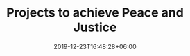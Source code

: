---
title: "Projects to achieve <span>Peace</span> and <span>Justice</span>"
date: 2019-12-23T16:48:28+06:00
---